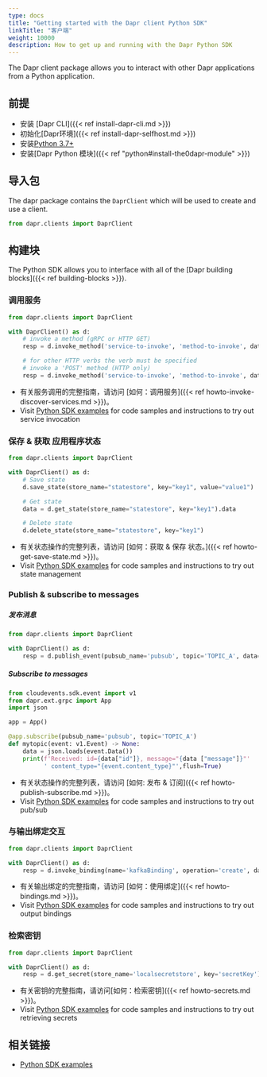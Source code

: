 ```yaml
---
type: docs
title: "Getting started with the Dapr client Python SDK"
linkTitle: "客户端"
weight: 10000
description: How to get up and running with the Dapr Python SDK
---
```


The Dapr client package allows you to interact with other Dapr applications from a Python application.

## 前提

- 安装 [Dapr CLI]({{< ref install-dapr-cli.md >}})
- 初始化[Dapr环境]({{< ref install-dapr-selfhost.md >}})
- 安装[Python 3.7+](https://www.python.org/downloads/)
- 安装[Dapr Python 模块]({{< ref "python#install-the0dapr-module" >}})

## 导入包

The dapr package contains the `DaprClient` which will be used to create and use a client.

```python
from dapr.clients import DaprClient
```

## 构建块

The Python SDK allows you to interface with all of the [Dapr building blocks]({{< ref building-blocks >}}).

### 调用服务

```python 
from dapr.clients import DaprClient

with DaprClient() as d:
    # invoke a method (gRPC or HTTP GET)    
    resp = d.invoke_method('service-to-invoke', 'method-to-invoke', data='{"message":"Hello World"}')

    # for other HTTP verbs the verb must be specified
    # invoke a 'POST' method (HTTP only)    
    resp = d.invoke_method('service-to-invoke', 'method-to-invoke', data='{"id":"100", "FirstName":"Value", "LastName":"Value"}', http_verb='post')
```

- 有关服务调用的完整指南，请访问 [如何：调用服务]({{< ref howto-invoke-discover-services.md >}})。
- Visit [Python SDK examples](https://github.com/dapr/python-sdk/tree/master/examples/invoke-simple) for code samples and instructions to try out service invocation

### 保存 & 获取 应用程序状态

```python
from dapr.clients import DaprClient

with DaprClient() as d:
    # Save state
    d.save_state(store_name="statestore", key="key1", value="value1")

    # Get state
    data = d.get_state(store_name="statestore", key="key1").data

    # Delete state
    d.delete_state(store_name="statestore", key="key1")
```

- 有关状态操作的完整列表，请访问 [如何：获取 & 保存 状态。]({{< ref howto-get-save-state.md >}})。
- Visit [Python SDK examples](https://github.com/dapr/python-sdk/tree/master/examples/state_store) for code samples and instructions to try out state management

### Publish & subscribe to messages

##### 发布消息

```python
from dapr.clients import DaprClient

with DaprClient() as d:
    resp = d.publish_event(pubsub_name='pubsub', topic='TOPIC_A', data='{"message":"Hello World"}')
```

##### Subscribe to messages

```python
from cloudevents.sdk.event import v1
from dapr.ext.grpc import App
import json

app = App()

@app.subscribe(pubsub_name='pubsub', topic='TOPIC_A')
def mytopic(event: v1.Event) -> None:
    data = json.loads(event.Data())
    print(f'Received: id={data["id"]}, message="{data ["message"]}"' 
          ' content_type="{event.content_type}"',flush=True)
```

- 有关状态操作的完整列表，请访问 [如何: 发布 & 订阅]({{< ref howto-publish-subscribe.md >}})。
- Visit [Python SDK examples](https://github.com/dapr/python-sdk/tree/master/examples/pubsub-simple) for code samples and instructions to try out pub/sub

### 与输出绑定交互

```python
from dapr.clients import DaprClient

with DaprClient() as d:
    resp = d.invoke_binding(name='kafkaBinding', operation='create', data='{"message":"Hello World"}')
```

- 有关输出绑定的完整指南，请访问 [如何：使用绑定]({{< ref howto-bindings.md >}})。
- Visit [Python SDK examples](https://github.com/dapr/python-sdk/tree/master/examples/invoke-binding) for code samples and instructions to try out output bindings

### 检索密钥

```python
from dapr.clients import DaprClient

with DaprClient() as d:
    resp = d.get_secret(store_name='localsecretstore', key='secretKey')
```

- 有关密钥的完整指南，请访问[如何：检索密钥]({{< ref howto-secrets.md >}})。
- Visit [Python SDK examples](https://github.com/dapr/python-sdk/tree/master/examples/secret_store) for code samples and instructions to try out retrieving secrets

## 相关链接
- [Python SDK examples](https://github.com/dapr/python-sdk/tree/master/examples)